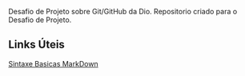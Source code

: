 Desafio de Projeto sobre Git/GitHub da Dio.
Repositorio criado para o Desafio de Projeto.

## Links Úteis
[Sintaxe Basicas MarkDown](https://www.markdownguide.org/basic-syntax/)
